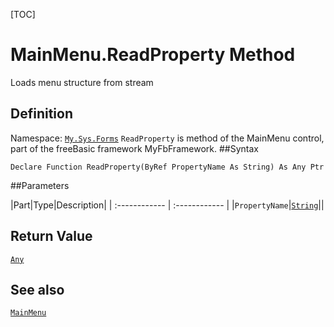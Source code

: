 [TOC]
# MainMenu.ReadProperty Method
Loads menu structure from stream
## Definition
Namespace: [`My.Sys.Forms`](My.Sys.Forms.md)
`ReadProperty` is method of the MainMenu control, part of the freeBasic framework MyFbFramework.
##Syntax
```freeBasic
Declare Function ReadProperty(ByRef PropertyName As String) As Any Ptr
```

##Parameters

|Part|Type|Description|
| :------------ | :------------ |
|`PropertyName`|[`String`]("https://www.freebasic.net/wiki/KeyPgString")||

## Return Value
[`Any`]("https://www.freebasic.net/wiki/KeyPgAny")
## See also
[`MainMenu`](MainMenu.md)
